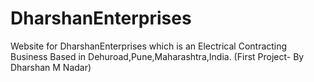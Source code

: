 # DharshanEnterprises
 Website for DharshanEnterprises which is an Electrical Contracting Business Based in Dehuroad,Pune,Maharashtra,India. (First Project- By Dharshan M Nadar) 

